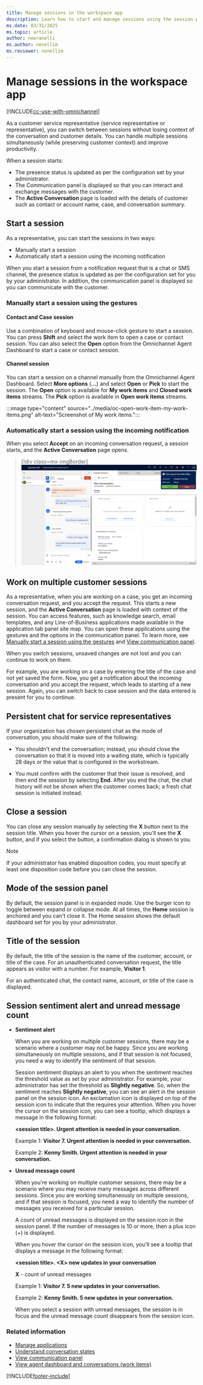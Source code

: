 ```yaml
---
title: Manage sessions in the workspace app
description: Learn how to start and manage sessions using the session panel in Customer Service workspace.
ms.date: 03/31/2025
ms.topic: article
author: neeranelli
ms.author: nenellim
ms.reviewer: nenellim
---
```


# Manage sessions in the workspace app

[!INCLUDE[cc-use-with-omnichannel](../../includes/cc-use-with-omnichannel.md)]

As a customer service representative (service representative or representative), you can switch between sessions without losing context of the conversation and customer details. You can handle multiple sessions simultaneously (while preserving customer context) and improve productivity.

When a session starts:

- The presence status is updated as per the configuration set by your administrator.
- The Communication panel is displayed so that you can interact and exchange messages with the customer.
- The **Active Conversation** page is loaded with the details of customer such as contact or account name, case, and conversation summary.

## Start a session

As a representative, you can start the sessions in two ways:

- Manually start a session
- Automatically start a session using the incoming notification
 
When you start a session from a notification request that is a chat or SMS channel, the presence status is updated as per the configuration set for you by your administrator. In addition, the communication panel is displayed so you can communicate with the customer.

### Manually start a session using the gestures

#### Contact and Case session

Use a combination of keyboard and mouse-click gesture to start a session. You can press **Shift** and select the work item to open a case or contact session. You can also select the **Open** option from the Omnichannel Agent Dashboard to start a case or contact session.

#### Channel session

You can start a session on a channel manually from the Omnichannel Agent Dashboard. Select **More options** (**...**) and select **Open** or **Pick** to start the session. The **Open** option is available for **My work items** and **Closed work items** streams. The **Pick** option is available in **Open work items** streams.

:::image type="content" source="../media/oc-open-work-item-my-work-items.png" alt-text="Screenshot of My work items.":::

### Automatically start a session using the incoming notification

When you select **Accept** on an incoming conversation request, a session starts, and the **Active Conversation** page opens.

 > [!div class=mx-imgBorder]
 > ![Session start.](../media/oceh-session-start.png "Session start")

## Work on multiple customer sessions

As a representative, when you are working on a case, you get an incoming conversation request, and you accept the request. This starts a new session, and the **Active Conversation** page is loaded with context of the session. You can access features, such as knowledge search, email templates, and any Line-of-Business applications made available in the application tab panel site map. You can open these applications using the gestures and the options in the communication panel. To learn more, see [Manually start a session using the gestures](#manually-start-a-session-using-the-gestures) and [View communication panel](oc-conversation-control.md).

When you switch sessions, unsaved changes are not lost and you can continue to work on them.

For example, you are working on a case by entering the title of the case and not yet saved the form. Now, you get a notification about the incoming conversation and you accept the request, which leads to starting of a new session. Again, you can switch back to case session and the data entered is present for you to continue.

## Persistent chat for service representatives

If your organization has chosen persistent chat as the mode of conversation, you should make sure of the following: 

- You shouldn't end the conversation; instead, you should close the conversation so that it is moved into a waiting state, which is typically 28 days or the value that is configured in the workstream.

- You must confirm with the customer that their issue is resolved, and then end the session by selecting **End**. After you end the chat, the chat history will not be shown when the customer comes back; a fresh chat session is initiated instead.

## Close a session

You can close any session manually by selecting the **X** button next to the session title. When you hover the cursor on a session, you'll see the **X** button, and if you select the button, a confirmation dialog is shown to you.

> [!NOTE]
> If your administrator has enabled disposition codes, you must specify at least one disposition code before you can close the session. 


## Mode of the session panel

By default, the session panel is in expanded mode. Use the burger icon to toggle between expand or collapse mode.
At all times, the **Home** session is anchored and you can't close it. The Home session shows the default dashboard set for you by your administrator.

## Title of the session

By default, the title of the session is the name of the customer, account, or title of the case. For an unauthenticated conversation request, the title appears as visitor with a number. For example, **Visitor 1**.
    
For an authenticated chat, the contact name, account, or title of the case is displayed.

## Session sentiment alert and unread message count

- **Sentiment alert**

    When you are working on multiple customer sessions, there may be a scenario where a customer may not be happy. Since you are working simultaneously on multiple sessions, and if that session is not focused, you need a way to identify the sentiment of that session. 

    Session sentiment displays an alert to you when the sentiment reaches the threshold value as set by your administrator. For example, your administrator has set the threshold as **Slightly negative**. So, when the sentiment reaches **Slightly negative**, you can see an alert in the session panel on the session icon. An exclamation icon is displayed on top of the session icon to indicate that the requires your attention. When you hover the cursor on the session icon, you can see a tooltip, which displays a message in the following format: 
    
    **\<session title>. Urgent attention is needed in your conversation.**

    Example 1: **Visitor 7. Urgent attention is needed in your conversation.**

    Example 2: **Kenny Smith. Urgent attention is needed in your conversation.**


- **Unread message count**

    When you're working on multiple customer sessions, there may be a scenario where you may receive many messages across different sessions. Since you are working simultaneously on multiple sessions, and if that session is focused, you need a way to identify the number of messages you received for a particular session. 

    A count of unread messages is displayed on the session icon in the session panel. If the number of messages is 10 or more, then a plus icon (+) is displayed.

    When you hover the cursor on the session icon, you'll see a tooltip that displays a message in the following format: 
    
    **\<session title>. \<X> new updates in your conversation**
    
    **X** - count of unread messages

    Example 1: **Visitor 7. 5 new updates in your conversation.**

    Example 2: **Kenny Smith. 5 new updates in your conversation.**

    When you select a session with unread messages, the session is in focus and the unread message count disappears from the session icon.

### Related information

- [Manage applications](oc-manage-applications.md)
- [Understand conversation states](oc-conversation-state.md)
- [View communication panel](oc-conversation-control.md)
- [View agent dashboard and conversations (work items)](oc-agent-dashboard.md)


[!INCLUDE[footer-include](../../includes/footer-banner.md)]
